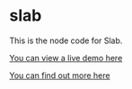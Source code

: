 # slab

This is the node code for Slab.

[You can view a live demo here](https://slab.coroutine.co)

[You can find out more here](https://coroutine.co/javascript/node/vue/2018/09/29/Vue.html)
